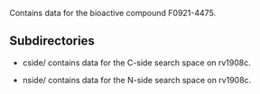 Contains data for the bioactive compound F0921-4475.

## Subdirectories

- cside/ contains data for the C-side search space on rv1908c.

- nside/ contains data for the N-side search space on rv1908c.

